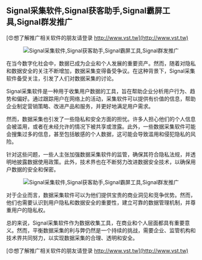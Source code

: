 ## **Signal采集软件,Signal获客助手,Signal霸屏工具,Signal群发推广**

[😍想了解推广相关软件的朋友请登录 http://www.vst.tw](http://www.vst.tw)

 <center><img src="https://vst.tw/MP4/tuiguang/png/3.png" alt="Signal采集软件,Signal获客助手,Signal霸屏工具,Signal群发推广"></center>

在当今数字化社会中，数据已成为企业和个人发展的重要资产。然而，随着对隐私和数据安全的关注不断增加，数据采集变得备受争议。在这种背景下，Signal采集软件备受关注，引发了人们对数据采集的讨论。

Signal采集软件是一种用于收集用户数据的工具，旨在帮助企业分析用户行为、趋势和偏好。通过跟踪用户在网络上的活动，采集软件可以提供有价值的信息，帮助企业制定营销策略、改进产品和服务，并更好地满足用户需求。

然而，数据采集也引发了一些隐私和安全方面的担忧。许多人担心他们的个人信息会被滥用，或者在未经允许的情况下被共享或泄露。此外，一些数据采集软件可能会搜集过多的信息，甚至包括敏感的个人数据，这可能会导致滥用和侵犯隐私的风险。

针对这些问题，一些人主张加强数据采集软件的监管，确保其符合隐私法规，并透明地披露数据使用政策。此外，技术界也在不断努力改进数据安全技术，以确保用户数据的安全和保密。

 <center><img src="https://vst.tw/MP4/tuiguang/png/0.png" alt="Signal采集软件,Signal获客助手,Signal霸屏工具,Signal群发推广"></center>

对于企业而言，数据采集软件可以为他们提供宝贵的商业洞见和竞争优势。然而，他们也需要认识到用户隐私和数据安全的重要性，建立可靠的数据管理机制，并尊重用户的隐私权。

总的来说，Signal采集软件作为数据收集工具，在商业和个人层面都具有重要意义。然而，平衡数据采集的利与弊仍然是一个持续的挑战，需要企业、监管机构和技术界共同努力，以实现数据采集的合理、透明和安全。

[😍想了解推广相关软件的朋友请登录 http://www.vst.tw](http://www.vst.tw)



